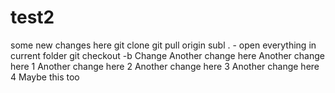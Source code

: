 # test2
some new changes here
git clone <web address of repo>
git pull origin <branch name>
subl . - open everything in current folder
git checkout -b <branch name> 
Change
Another change here
Another change here 1
Another change here 2
Another change here 3
Another change here 4
Maybe this too